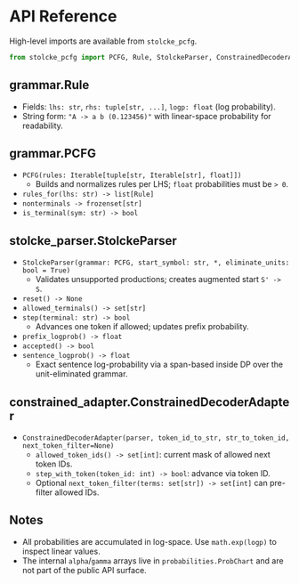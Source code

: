 # API Reference

High-level imports are available from `stolcke_pcfg`.

```python
from stolcke_pcfg import PCFG, Rule, StolckeParser, ConstrainedDecoderAdapter
```

## grammar.Rule
- Fields: `lhs: str`, `rhs: tuple[str, ...]`, `logp: float` (log probability).
- String form: `"A -> a b (0.123456)"` with linear-space probability for readability.

## grammar.PCFG
- `PCFG(rules: Iterable[tuple[str, Iterable[str], float]])`
  - Builds and normalizes rules per LHS; `float` probabilities must be `> 0`.
- `rules_for(lhs: str) -> list[Rule]`
- `nonterminals -> frozenset[str]`
- `is_terminal(sym: str) -> bool`

## stolcke_parser.StolckeParser
- `StolckeParser(grammar: PCFG, start_symbol: str, *, eliminate_units: bool = True)`
  - Validates unsupported productions; creates augmented start `S' -> S`.
- `reset() -> None`
- `allowed_terminals() -> set[str]`
- `step(terminal: str) -> bool`
  - Advances one token if allowed; updates prefix probability.
- `prefix_logprob() -> float`
- `accepted() -> bool`
- `sentence_logprob() -> float`
  - Exact sentence log-probability via a span-based inside DP over the unit-eliminated grammar.

## constrained_adapter.ConstrainedDecoderAdapter
- `ConstrainedDecoderAdapter(parser, token_id_to_str, str_to_token_id, next_token_filter=None)`
  - `allowed_token_ids() -> set[int]`: current mask of allowed next token IDs.
  - `step_with_token(token_id: int) -> bool`: advance via token ID.
  - Optional `next_token_filter(terms: set[str]) -> set[int]` can pre-filter allowed IDs.

## Notes
- All probabilities are accumulated in log-space. Use `math.exp(logp)` to inspect linear values.
- The internal `alpha`/`gamma` arrays live in `probabilities.ProbChart` and are not part of the public API surface.
